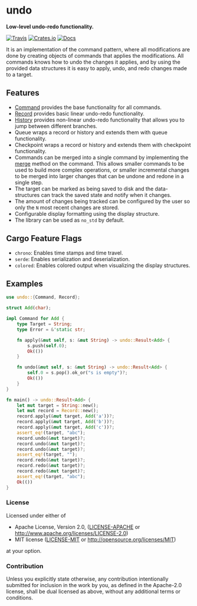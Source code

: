 # undo

**Low-level undo-redo functionality.**

[![Travis](https://travis-ci.com/evenorog/undo.svg?branch=master)](https://travis-ci.com/evenorog/undo)
[![Crates.io](https://img.shields.io/crates/v/undo.svg)](https://crates.io/crates/undo)
[![Docs](https://docs.rs/undo/badge.svg)](https://docs.rs/undo)

It is an implementation of the command pattern, where all modifications are done
by creating objects of commands that applies the modifications. All commands knows
how to undo the changes it applies, and by using the provided data structures
it is easy to apply, undo, and redo changes made to a target.

## Features

* [Command](https://docs.rs/undo/latest/undo/trait.Command.html) provides the base functionality for all commands.
* [Record](https://docs.rs/undo/latest/undo/struct.Record.html) provides basic linear undo-redo functionality.
* [History](https://docs.rs/undo/latest/undo/struct.History.html) provides non-linear undo-redo functionality that allows you to jump between different branches.
* Queue wraps a record or history and extends them with queue functionality.
* Checkpoint wraps a record or history and extends them with checkpoint functionality.
* Commands can be merged into a single command by implementing the
  [merge](https://docs.rs/undo/latest/undo.Command.html#method.merge) method on the command.
  This allows smaller commands to be used to build more complex operations, or smaller incremental changes to be
  merged into larger changes that can be undone and redone in a single step.
* The target can be marked as being saved to disk and the data-structures can track the saved state and notify
  when it changes.
* The amount of changes being tracked can be configured by the user so only the `N` most recent changes are stored.
* Configurable display formatting using the display structure.
* The library can be used as `no_std` by default.

## Cargo Feature Flags

* `chrono`: Enables time stamps and time travel.
* `serde`: Enables serialization and deserialization.
* `colored`: Enables colored output when visualizing the display structures.

## Examples

```rust
use undo::{Command, Record};

struct Add(char);

impl Command for Add {
    type Target = String;
    type Error = &'static str;

    fn apply(&mut self, s: &mut String) -> undo::Result<Add> {
        s.push(self.0);
        Ok(())
    }

    fn undo(&mut self, s: &mut String) -> undo::Result<Add> {
        self.0 = s.pop().ok_or("s is empty")?;
        Ok(())
    }
}

fn main() -> undo::Result<Add> {
    let mut target = String::new();
    let mut record = Record::new();
    record.apply(&mut target, Add('a'))?;
    record.apply(&mut target, Add('b'))?;
    record.apply(&mut target, Add('c'))?;
    assert_eq!(target, "abc");
    record.undo(&mut target)?;
    record.undo(&mut target)?;
    record.undo(&mut target)?;
    assert_eq!(target, "");
    record.redo(&mut target)?;
    record.redo(&mut target)?;
    record.redo(&mut target)?;
    assert_eq!(target, "abc");
    Ok(())
}
```

### License

Licensed under either of

* Apache License, Version 2.0, ([LICENSE-APACHE](LICENSE-APACHE) or http://www.apache.org/licenses/LICENSE-2.0)
* MIT license ([LICENSE-MIT](LICENSE-MIT) or http://opensource.org/licenses/MIT)

at your option.

### Contribution

Unless you explicitly state otherwise, any contribution intentionally submitted
for inclusion in the work by you, as defined in the Apache-2.0 license, shall be dual licensed as above, without any
additional terms or conditions.
